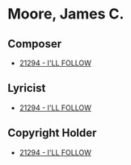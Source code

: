 # Moore, James C.

## Composer

- [21294 - I'LL FOLLOW](/hymns/21294.md)

## Lyricist

- [21294 - I'LL FOLLOW](/hymns/21294.md)

## Copyright Holder

- [21294 - I'LL FOLLOW](/hymns/21294.md)

